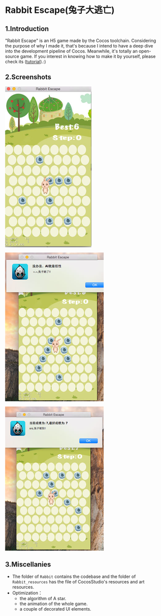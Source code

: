 # Rabbit Escape(兔子大逃亡)
## 1.Introduction<a name="link"/>
"Rabbit Escape" is an H5 game made by the Cocos toolchain. Considering the purpose of why I made it,  that's because I intend to have a deep dive into the development pipeline of Cocos. Meanwhile, it's totally an open-source game. If you interest in knowing how to make it by yourself,  please check its ([tutorial](http://cn.cocos2d-x.org/tutorial/lists?id=135)).:)
## 2.Screenshots<a name="pic"/>

![](https://github.com/Tezika/ImageCache/blob/master/Rabbit_Ecape/p1.jpg)

![](https://github.com/Tezika/ImageCache/blob/master/Rabbit_Ecape/p2.jpg)

![](https://github.com/Tezika/ImageCache/blob/master/Rabbit_Ecape/p3.jpg)

## 3.Miscellanies<a name="dot"/>
*  The folder of `Rabbit` contains the codebase and the folder of `Rabbit_resources` has the file of CocosStudio's resources and art resources.
* Optimization： 
  * the algorithm of A star. 
  * the animation of the whole game. 
  * a couple of decorated UI elements. 
 

